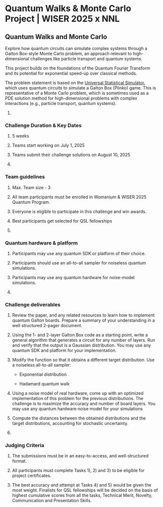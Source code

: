 # Quantum Walks & Monte Carlo Project | WISER 2025 x NNL
Quantum Walks and Monte Carlo
-----------------------------

Explore how quantum circuits can simulate complex systems through a Galton Box-style Monte Carlo problem, an approach relevant to high-dimensional challenges like particle transport and quantum systems.

This project builds on the foundations of the Quantum Fourier Transform and its potential for exponential speed-up over classical methods.​​

​The problem statement is based on the [Universal Statistical Simulator.](https://arxiv.org/abs/2202.01735) which uses quantum circuits to simulate a Galton Box (Plinko) game. This is representative of a Monte Carlo problem, which is sometimes used as a PDE solution method for high-dimensional problems with complex interactions (e.g., particle transport, quantum systems).  

01.

### Challenge Duration & Key Dates

1.  5 weeks
    
2.  Teams start working on July 1, 2025
    
3.  Teams submit their challenge solutions on August 10, 2025
    

02.

### Team guidelines

1.  Max. Team size - 3
    
2.  All team participants must be enrolled in Womanium & WISER 2025 Quantum Program.
    
3.  Everyone is eligible to participate in this challenge and win awards.
    
4.  Best participants get selected for QSL fellowships
    

03.

### Quantum hardware & platform

1.  Participants may use any quantum SDK or platform of their choice.
    
2.  Participants should use an all-to-all sampler for noiseless quantum simulations.
    
3.  Participants may use any quantum hardware for noise-model simulations. 
    

04.

### Challenge deliverables

1.  Review the paper, and any related resources to learn how to implement quantum Galton boards. Prepare a summary of your understanding in a well structured 2-pager document. 
    
2.  Using the 1- and 2-layer Galton Box code as a starting point, write a general algorithm that generates a circuit for any number of layers. Run and verify that the output is a Gaussian distribution. You may use any quantum SDK and platform for your implementation.
    
3.  Modify the function so that it obtains a different target distribution. Use a noiseless all-to-all sampler:
    
    *   Exponential distribution
        
    *   Hadamard quantum walk
        
4.  Using a noise model of real hardware, come up with an optimized implementation of this problem for the previous distributions. The challenge is to maximize the accuracy and number of board layers. You may use any quantum hardware noise model for your simulations
    
5.  Compute the distances between the obtained distributions and the target distributions, accounting for stochastic uncertainty.
    

05.

### Judging Criteria

1.  The submissions must be in an easy-to-access, and well-structured format.
    
2.  All participants must complete Tasks 1), 2) and 3) to be eligible for project certificates. 
    
3.  The best accuracy and attempt at Tasks 4) and 5) would be given the most weight. Finalists for QSL fellowships will be decided on the basis of highest cumulative scores from all the tasks, Technical Merit, Novelty, Communication and Presentation Skills.